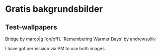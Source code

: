Gratis bakgrundsbilder
======================

Test-wallpapers
---------------

Bridge by [marco|g [on/off]](http://www.flickr.com/photos/gimar/5401111066/).
'Remembering Warmer Days' by [andrewsulliv](http://www.flickr.com/photos/andrewsulliv/5296357219/)

I have got permission via PM to use both images.



